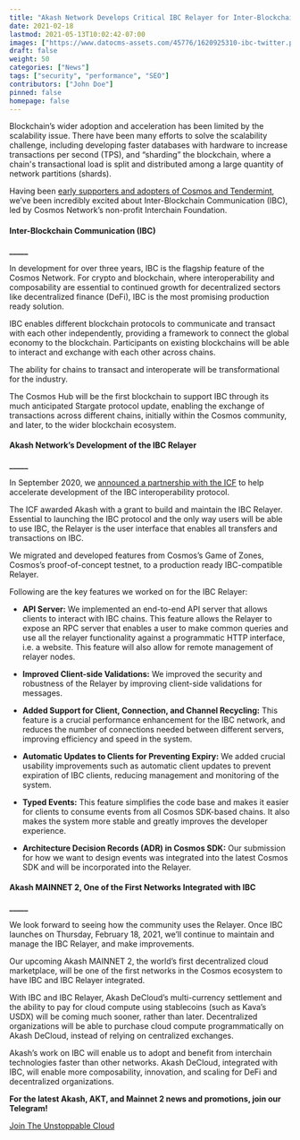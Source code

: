 ```yaml
---
title: "Akash Network Develops Critical IBC Relayer for Inter-Blockchain Communication Protocol"
date: 2021-02-18
lastmod: 2021-05-13T10:02:42-07:00
images: ["https://www.datocms-assets.com/45776/1620925310-ibc-twitter.png"]
draft: false
weight: 50
categories: ["News"]
tags: ["security", "performance", "SEO"]
contributors: ["John Doe"]
pinned: false
homepage: false
---
```

  
Blockchain’s wider adoption and acceleration has been limited by the scalability issue. There have been many efforts to solve the scalability challenge, including developing faster databases with hardware to increase transactions per second (TPS), and “sharding” the blockchain, where a chain's transactional load is split and distributed among a large quantity of network partitions (shards).

Having been [early supporters and adopters of Cosmos and Tendermint](https://akash.network/blog/decentralized-serverless-computing-coming-to-cosmos/), we’ve been incredibly excited about Inter-Blockchain Communication (IBC), led by Cosmos Network’s non-profit Interchain Foundation.

#### **Inter-Blockchain Communication (IBC)**  
**\_\_\_\_\_**

In development for over three years, IBC is the flagship feature of the Cosmos Network. For crypto and blockchain, where interoperability and composability are essential to continued growth for decentralized sectors like decentralized finance (DeFi), IBC is the most promising production ready solution.  

IBC enables different blockchain protocols to communicate and transact with each other independently, providing a framework to connect the global economy to the blockchain. Participants on existing blockchains will be able to interact and exchange with each other across chains.   

The ability for chains to transact and interoperate will be transformational for the industry.  

The Cosmos Hub will be the first blockchain to support IBC through its much anticipated Stargate protocol update, enabling the exchange of transactions across different chains, initially within the Cosmos community, and later, to the wider blockchain ecosystem.

#### **Akash Network’s Development of the IBC Relayer**  
**\_\_\_\_\_**

In September 2020, we [announced a partnership with the ICF](https://akash.network/blog/akash-partners-with-cosmoss-interchain-foundation-to-accelerate-development-of-inter-blockchain-communication/) to help accelerate development of the IBC interoperability protocol.  

The ICF awarded Akash with a grant to build and maintain the IBC Relayer. Essential to launching the IBC protocol and the only way users will be able to use IBC, the Relayer is the user interface that enables all transfers and transactions on IBC.  

We migrated and developed features from Cosmos’s Game of Zones, Cosmos’s proof-of-concept testnet, to a production ready IBC-compatible Relayer.  

Following are the key features we worked on for the IBC Relayer:  

*   **API Server:** We implemented an end-to-end API server that allows clients to interact with IBC chains. This feature allows the Relayer to expose an RPC server that enables a user to make common queries and use all the relayer functionality against a programmatic HTTP interface, i.e. a website. This feature will also allow for remote management of relayer nodes.
    

*   **Improved Client-side Validations:** We improved the security and robustness of the Relayer by improving client-side validations for messages.  
      
    
*   **Added Support for Client, Connection, and Channel Recycling:** This feature is a crucial performance enhancement for the IBC network, and reduces the number of connections needed between different servers, improving efficiency and speed in the system.  
      
    
*   **Automatic Updates to Clients for Preventing Expiry:** We added crucial usability improvements such as automatic client updates to prevent expiration of IBC clients, reducing management and monitoring of the system.  
      
    
*   **Typed Events:** This feature simplifies the code base and makes it easier for clients to consume events from all Cosmos SDK-based chains. It also makes the system more stable and greatly improves the developer experience.
    

*   **Architecture Decision Records (ADR) in Cosmos SDK:** Our submission for how we want to design events was integrated into the latest Cosmos SDK and will be incorporated into the Relayer.
    

#### **Akash MAINNET 2, One of the First Networks Integrated with IBC**  
**\_\_\_\_\_**

We look forward to seeing how the community uses the Relayer. Once IBC launches on Thursday, February 18, 2021, we’ll continue to maintain and manage the IBC Relayer, and make improvements.  

Our upcoming Akash MAINNET 2, the world’s first decentralized cloud marketplace, will be one of the first networks in the Cosmos ecosystem to have IBC and IBC Relayer integrated.  

With IBC and IBC Relayer, Akash DeCloud’s multi-currency settlement and the ability to pay for cloud compute using stablecoins (such as Kava’s USDX) will be coming much sooner, rather than later. Decentralized organizations will be able to purchase cloud compute programmatically on Akash DeCloud, instead of relying on centralized exchanges.  

Akash’s work on IBC will enable us to adopt and benefit from interchain technologies faster than other networks. Akash DeCloud, integrated with IBC, will enable more composability, innovation, and scaling for DeFi and decentralized organizations.  
  
  

**For the latest Akash, AKT, and Mainnet 2 news and promotions, join our Telegram!**  

[Join The Unstoppable Cloud](https://t.me/AkashNW)